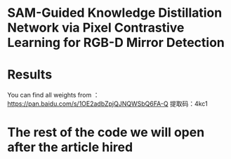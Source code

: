 # SAM-Guided Knowledge Distillation Network via Pixel Contrastive Learning for RGB-D Mirror Detection

# Results
You can find all weights from ：https://pan.baidu.com/s/1OE2adbZpjQJNQWSbQ6FA-Q 
提取码：4kc1
# The rest of the code we will open after the article hired

